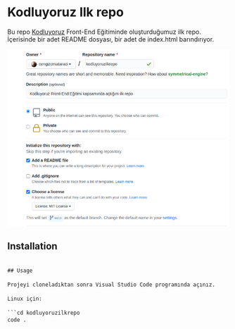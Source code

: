 # Kodluyoruz Ilk repo

Bu repo [Kodluyoruz](https://kodluyoruz.org) Front-End Eğitiminde oluşturduğumuz ilk repo. İçerisinde bir adet README dosyası, bir adet de index.html barındırıyor.

![](github.png)

## Installation

```git clone https://github.com/mustafadlglu/kodluyoruzilkrepo

## Usage

Projeyi cloneladıktan sonra Visual Studio Code programında açınız.

Linux için:

```cd kodluyoruzilkrepo
code .